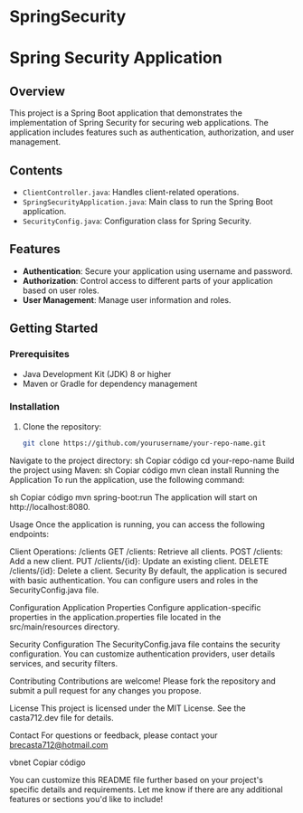 # SpringSecurity
# Spring Security Application

## Overview

This project is a Spring Boot application that demonstrates the implementation of Spring Security for securing web applications. The application includes features such as authentication, authorization, and user management.

## Contents

- `ClientController.java`: Handles client-related operations.
- `SpringSecurityApplication.java`: Main class to run the Spring Boot application.
- `SecurityConfig.java`: Configuration class for Spring Security.

## Features

- **Authentication**: Secure your application using username and password.
- **Authorization**: Control access to different parts of your application based on user roles.
- **User Management**: Manage user information and roles.

## Getting Started

### Prerequisites

- Java Development Kit (JDK) 8 or higher
- Maven or Gradle for dependency management

### Installation

1. Clone the repository:
   ```sh
   git clone https://github.com/yourusername/your-repo-name.git
Navigate to the project directory:
sh
Copiar código
cd your-repo-name
Build the project using Maven:
sh
Copiar código
mvn clean install
Running the Application
To run the application, use the following command:

sh
Copiar código
mvn spring-boot:run
The application will start on http://localhost:8080.

Usage
Once the application is running, you can access the following endpoints:

Client Operations: /clients
GET /clients: Retrieve all clients.
POST /clients: Add a new client.
PUT /clients/{id}: Update an existing client.
DELETE /clients/{id}: Delete a client.
Security
By default, the application is secured with basic authentication. You can configure users and roles in the SecurityConfig.java file.

Configuration
Application Properties
Configure application-specific properties in the application.properties file located in the src/main/resources directory.

Security Configuration
The SecurityConfig.java file contains the security configuration. You can customize authentication providers, user details services, and security filters.

Contributing
Contributions are welcome! Please fork the repository and submit a pull request for any changes you propose.

License
This project is licensed under the MIT License. See the casta712.dev file for details.

Contact
For questions or feedback, please contact your brecasta712@hotmail.com

vbnet
Copiar código

You can customize this README file further based on your project's specific details and requirements. Let me know if there are any additional features or sections you'd like to include!
